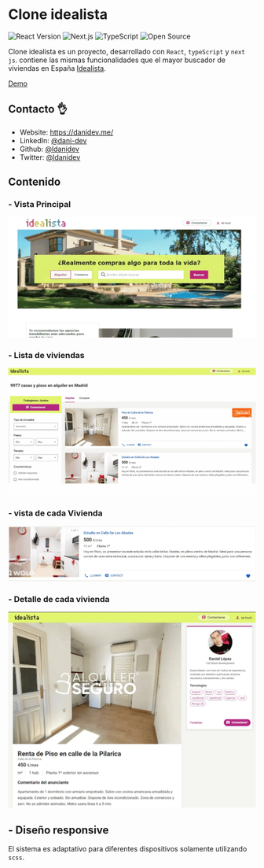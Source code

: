 

# Clone idealista 


![React Version](https://img.shields.io/badge/react-v18.2.0-blue.svg)
![Next.js](https://img.shields.io/badge/Next.js-black)
![TypeScript](https://img.shields.io/badge/TypeScript-blue)
![Open Source](https://img.shields.io/badge/Open%20Source-%20yes-green)


Clone idealista es un proyecto, desarrollado con `React`, `typeScript` y `next js`. contiene las mismas funcionalidades que el mayor buscador de viviendas en España [Idealista](https://www.idealista.com/).


[Demo](https://clone-idealista.vercel.app/)


## Contacto 👌

- Website: https://danidev.me/
- LinkedIn: [@dani-dev](https://www.linkedin.com/in/dani-dev/)
- Github: [@ldanidev](https://github.com/ldani-dev)
- Twitter: [@ldanidev](https://twitter.com/ldanidev)

## Contenido

### **- Vista Principal**

<img  width=600 src="public/readme/vistaPrincipal.webp" alt="Vista principal">

### **- Lista de viviendas**

<img  width=600 src="public/readme/lista.webp" alt="Acerca de">

### **- vista de cada Vivienda**

<img  width=600 src="public/readme/piso.webp" alt="Proyectos">

### **- Detalle de cada vivienda**

<img  width=600 src="public/readme/detalle.webp" alt="Testimonios">

## - Diseño responsive

El sistema es adaptativo para diferentes dispositivos solamente utilizando `scss`.
